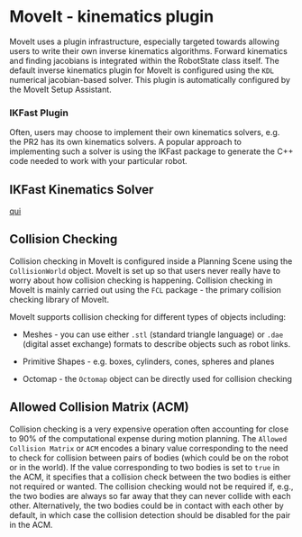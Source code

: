 # MoveIt - kinematics plugin 

MoveIt uses a plugin infrastructure, especially targeted towards allowing users to write their own inverse kinematics algorithms. Forward kinematics and finding jacobians is integrated within the RobotState class itself. The default inverse kinematics plugin for MoveIt is configured using the `KDL` numerical jacobian-based solver. This plugin is automatically configured by the MoveIt Setup Assistant.

### IKFast Plugin

Often, users may choose to implement their own kinematics solvers, e.g. the PR2 has its own kinematics solvers. A popular approach to implementing such a solver is using the IKFast package to generate the C++ code needed to work with your particular robot.

## IKFast Kinematics Solver

[qui](https://moveit.picknik.ai/galactic/doc/examples/ikfast/ikfast_tutorial.html?highlight=ikfast#ikfast-kinematics-solver)

[//]: #TODO

## Collision Checking

Collision checking in MoveIt is configured inside a Planning Scene using the `CollisionWorld` object. MoveIt is set up so that users never really have to worry about how collision checking is happening. Collision checking in MoveIt is mainly carried out using the `FCL` package - the primary collision checking library of MoveIt.

MoveIt supports collision checking for different types of objects including:


- Meshes - you can use either `.stl` (standard triangle language) or `.dae` (digital asset exchange) formats to describe objects such as robot links.

- Primitive Shapes - e.g. boxes, cylinders, cones, spheres and planes

- Octomap - the `Octomap` object can be directly used for collision checking

## Allowed Collision Matrix (ACM)

Collision checking is a very expensive operation often accounting for close to 90% of the computational expense during motion planning. The `Allowed Collision Matrix` or `ACM` encodes a binary value corresponding to the need to check for collision between pairs of bodies (which could be on the robot or in the world). If the value corresponding to two bodies is set to `true` in the ACM, it specifies that a collision check between the two bodies is either not required or wanted. The collision checking would not be required if, e.g., the two bodies are always so far away that they can never collide with each other. Alternatively, the two bodies could be in contact with each other by default, in which case the collision detection should be disabled for the pair in the ACM.